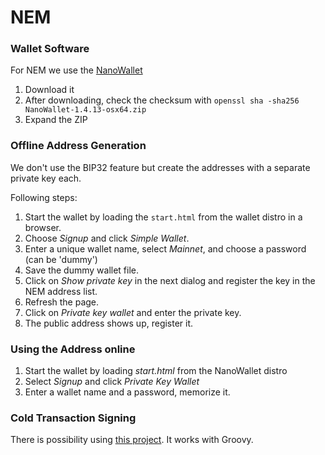 # NEM

### Wallet Software

For NEM we use the [NanoWallet](https://github.com/NemProject/NanoWallet/releases)

1. Download it
2. After downloading, check the checksum with `openssl sha -sha256 NanoWallet-1.4.13-osx64.zip`
3. Expand the ZIP

### Offline Address Generation

We don't use the BIP32 feature but create the addresses with a separate private key each.

Following steps:

1. Start the wallet by loading the `start.html` from the wallet distro in a browser.
2. Choose *Signup* and click *Simple Wallet*.
3. Enter a unique wallet name, select *Mainnet*, and choose a password (can be 'dummy')
4. Save the dummy wallet file.
5. Click on *Show private key* in the next dialog and register the key in the NEM address list.
6. Refresh the page.
7. Click on *Private key wallet* and enter the private key.
8. The public address shows up, register it.



### Using the Address online

1. Start the wallet by loading *start.html* from the NanoWallet distro
2. Select *Signup* and click *Private Key Wallet*
3. Enter a wallet name and a password, memorize it.



### Cold Transaction Signing

There is possibility using [this project](https://github.com/rb2nem/nem-offline-signer). It works with Groovy.







